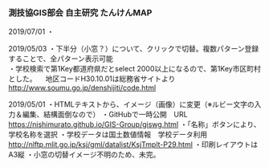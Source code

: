 <h3>測技協GIS部会 自主研究 たんけんMAP</h3>

2019/07/01
・

2019/05/03
・下半分（小窓？）について、クリックで切替。複数パターン登録することで、全パターン表示可能</br>
・学校検索で第1Key都道府県だとselect 2000以上になるので、第1Key市区町村とした。
　地区コードH30.10.01は総務省サイトより http://www.soumu.go.jp/denshijiti/code.html

2019/05/01
・HTMLテキストから、イメージ（画像）に変更（※ルビー文字の入力＆編集、結構面倒なので）
・GitHubで一時公開　URL　https://nishimurato.github.io/GIS-Group/giswg.html
・「名称」ボタンにより、学校名称を選択
・学校データは国土数値情報　学校データ利用　http://nlftp.mlit.go.jp/ksj/gml/datalist/KsjTmplt-P29.html
・印刷レイアウトはA3縦
・小窓の切替イメージ不明のため、未完。
